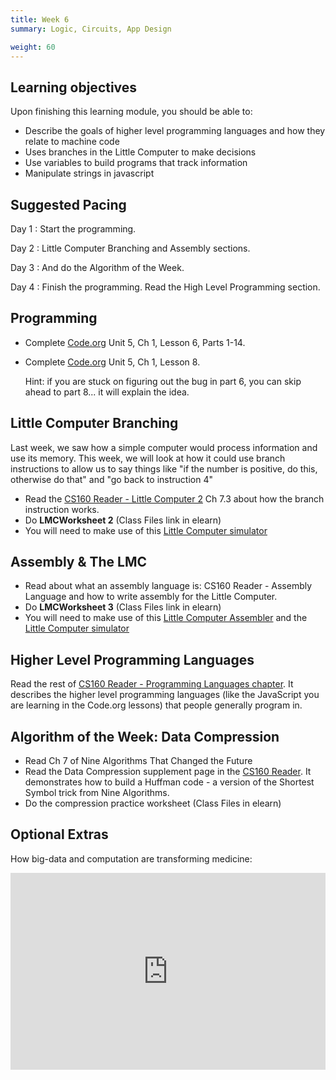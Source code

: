 ```yaml
---
title: Week 6
summary: Logic, Circuits, App Design

weight: 60
---
```


## Learning objectives

Upon finishing this learning module, you should be able to:

* Describe the goals of higher level programming languages and how they relate to machine code
* Uses branches in the Little Computer to make decisions
* Use variables to build programs that track information
* Manipulate strings in javascript

## Suggested Pacing

Day 1
: Start the programming.

Day 2
: Little Computer Branching and Assembly sections.

Day 3
: And do the Algorithm of the Week.

Day 4
: Finish the programming. Read the High Level Programming section.

## Programming

* Complete [Code.org](https://studio.code.org/home) Unit 5, Ch 1, Lesson 6, Parts 1-14.
* Complete [Code.org](https://studio.code.org/home) Unit 5, Ch 1, Lesson 8.

    Hint: if you are stuck on figuring out the bug in part 6, you can skip ahead to part 8... it will explain the idea.

## Little Computer Branching

Last week, we saw how a simple computer would process information and use its memory.
This week, we will look at how it could use branch instructions to allow us to say things
like "if the number is positive, do this, otherwise do that" and "go back to instruction 4"

* Read the [CS160 Reader - Little Computer 2](http://computerscience.chemeketa.edu/cs160Reader/ProgrammingLanguages/LittleComputer2.html)
Ch 7.3 about how the branch instruction works.
* Do **LMCWorksheet 2** (Class Files link in elearn)
* You will need to make use of this [Little Computer simulator](http://computerscience.chemeketa.edu/cs160Reader/_static/littleComputer/littleComputer.html)

## Assembly & The LMC

* Read about what an assembly language is: CS160 Reader - Assembly Language and how to write assembly for the Little Computer.
* Do **LMCWorksheet 3** (Class Files link in elearn)
* You will need to make use of this [Little Computer Assembler](http://computerscience.chemeketa.edu/cs160Reader/_static/littleComputer/littleComputerAssembler.html)
and the [Little Computer simulator](http://computerscience.chemeketa.edu/cs160Reader/_static/littleComputer/littleComputer.html)

## Higher Level Programming Languages

Read the rest of [CS160 Reader - Programming Languages chapter](http://computerscience.chemeketa.edu/cs160Reader/ProgrammingLanguages/index.html).
It describes the higher level programming languages (like the JavaScript you are learning in the
Code.org lessons) that people generally program in.

## Algorithm of the Week: Data Compression

* Read Ch 7 of Nine Algorithms That Changed the Future
* Read the Data Compression supplement page in the [CS160 Reader](http://computerscience.chemeketa.edu/cs160Reader/NineAlgorithms/Compression.html).
It demonstrates how to build a Huffman code - a version of the Shortest Symbol trick from Nine Algorithms.
* Do the compression practice worksheet (Class Files in elearn)

## Optional Extras

How big-data and computation are transforming medicine:

<iframe src="https://embed.ted.com/talks/anders_ynnerman_visualizing_the_medical_data_explosion.html" width="560" height="315" frameborder="0" scrolling="no" webkitAllowFullScreen mozallowfullscreen allowFullScreen style="max-width: 100%; margin: 0 auto; display: block;"></iframe>